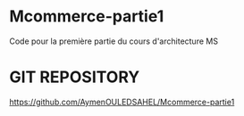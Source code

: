 # Mcommerce-partie1
Code pour la première partie du cours d'architecture MS

# GIT REPOSITORY
https://github.com/AymenOULEDSAHEL/Mcommerce-partie1
